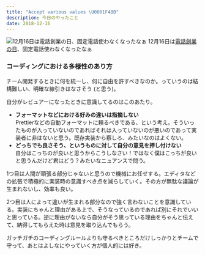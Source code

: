 ```yaml
---
title: "Accept various values \U0001F4BB"
description: 今日のやったこと
date: 2018-12-16
---
```


![12月16日は[電話創業の日](http://www.nnh.to/12/16.html)、固定電話使わなくなったなぁ](https://cdn-images-1.medium.com/max/800/1*Kp97IerrFQU_N3RDj5QQBA.png)
12月16日は[電話創業の日](http://www.nnh.to/12/16.html)、固定電話使わなくなったなぁ

### コーディングにおける多様性のあり方

チーム開発するときに何を統一し、何に自由を許すべきなのか。っていうのは結構難しい、明確な線引きはなさそう (と思う)。

自分がレビュアーになったときに意識してるのはこのあたり。

*   **フォーマットなどにおける好みの違いは指摘しない**  
    Prettierなどの自動フォーマットに頼るべきである、という考え。そういったものが入っていないのであればそれは入っていないのが悪いのであって実装者に非はないと思う。既存実装から察しろ、みたいなのはよくない。
*   **どっちでも良さそう、というものに対して自分の意見を押し付けない**  
    自分はこっちのが良いと思うからこうしなさい！ではなく僕はこっちが良いと思うんだけど君はどう？みたいなニュアンスで問う。

1つ目は人間が頑張る部分じゃないと思うので機械にお任せする。エディタなどの拡張で積極的に実装時の意識すべき点を減らしていく。その方が無駄な議論が生まれないし、効率も良い。

2つ目は人によって違いが生まれる部分なので強く言わないことを意識している。実装にちゃんと理由がある上で、そうなっているのであれば別にそれでいいと思っている。逆に理由がないなら自分がそう思っている理由をちゃんと伝えて、納得してもらえた時は意見を取り込んでもらう。

ガッチガチのコーディングルールよりも守るべきところだけしっかりとチームで守って、あとはよしなにやっていく方が個人的には好き。
